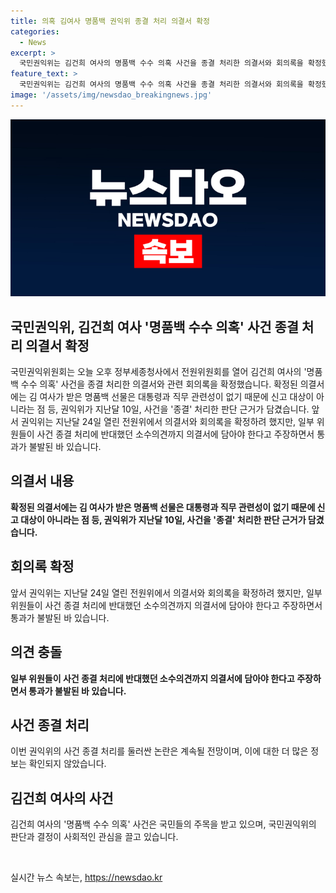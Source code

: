 ```yaml
---
title: 의혹 김여사 명품백 권익위 종결 처리 의결서 확정
categories:
  - News
excerpt: >
  국민권익위는 김건희 여사의 명품백 수수 의혹 사건을 종결 처리한 의결서와 회의록을 확정했다. 의결서에는 명품백은 대통령과 직무와 관련이 없으므로 신고 대상이 아니라는 점이 담겼다. 지난달 24일 이의를 제기한 소수 의견까지 반영하여 확정되었다.
feature_text: >
  국민권익위는 김건희 여사의 명품백 수수 의혹 사건을 종결 처리한 의결서와 회의록을 확정했다. 의결서에는 명품백은 대통령과 직무와 관련이 없으므로 신고 대상이 아니라는 점이 담겼다. 지난달 24일 이의를 제기한 소수 의견까지 반영하여 확정되었다.
image: '/assets/img/newsdao_breakingnews.jpg'
---
```


<p><img src="/assets/img/newsdao_breakingnews.jpg" alt="ontimetimes 속보" /></p>

<h2>국민권익위, 김건희 여사 '명품백 수수 의혹' 사건 종결 처리 의결서 확정</h2>

<p data-ke-size="size16">국민권익위원회는 오늘 오후 정부세종청사에서 전원위원회를 열어 김건희 여사의 '명품백 수수 의혹' 사건을 종결 처리한 의결서와 관련 회의록을 확정했습니다. 확정된 의결서에는 김 여사가 받은 명품백 선물은 대통령과 직무 관련성이 없기 때문에 신고 대상이 아니라는 점 등, 권익위가 지난달 10일, 사건을 '종결' 처리한 판단 근거가 담겼습니다. 앞서 권익위는 지난달 24일 열린 전원위에서 의결서와 회의록을 확정하려 했지만, 일부 위원들이 사건 종결 처리에 반대했던 소수의견까지 의결서에 담아야 한다고 주장하면서 통과가 불발된 바 있습니다.</p>

<h2 data-ke-size="size26">의결서 내용</h2>

<p data-ke-size="size16"><b>확정된 의결서에는 김 여사가 받은 명품백 선물은 대통령과 직무 관련성이 없기 때문에 신고 대상이 아니라는 점 등, 권익위가 지난달 10일, 사건을 '종결' 처리한 판단 근거가 담겼습니다.</b></p>

<h2 data-ke-size="size26">회의록 확정</h2>

<p data-ke-size="size16">앞서 권익위는 지난달 24일 열린 전원위에서 의결서와 회의록을 확정하려 했지만, 일부 위원들이 사건 종결 처리에 반대했던 소수의견까지 의결서에 담아야 한다고 주장하면서 통과가 불발된 바 있습니다.</p>

<h2 data-ke-size="size26">의견 충돌</h2>

<p data-ke-size="size16"><b>일부 위원들이 사건 종결 처리에 반대했던 소수의견까지 의결서에 담아야 한다고 주장하면서 통과가 불발된 바 있습니다.</b></p>

<h2 data-ke-size="size26">사건 종결 처리</h2>

<p data-ke-size="size16">이번 권익위의 사건 종결 처리를 둘러싼 논란은 계속될 전망이며, 이에 대한 더 많은 정보는 확인되지 않았습니다.</p>

<h2 data-ke-size="size26">김건희 여사의 사건</h2>

<p data-ke-size="size16">김건희 여사의 '명품백 수수 의혹' 사건은 국민들의 주목을 받고 있으며, 국민권익위의 판단과 결정이 사회적인 관심을 끌고 있습니다.</p>

<p data-ke-size="size16">&nbsp;</p>
실시간 뉴스 속보는, <a href="https://newsdao.kr" rel="dofollow">https://newsdao.kr</a>


